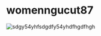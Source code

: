 # womenngucut87
![sdgy54yhfsdgdfy54yhdfhgdfhgh](https://github.com/maydonacrotdidalam96/womenngucut87/assets/148002242/9a849ec7-22cd-4d58-9c24-0ec164050830)
